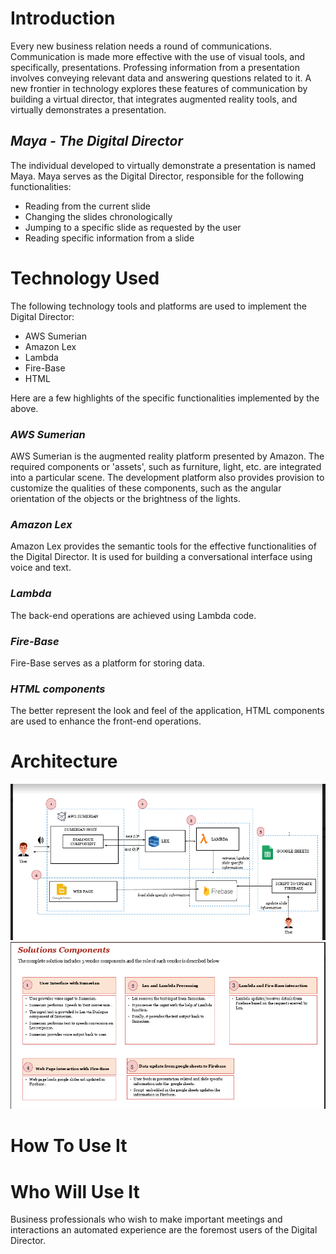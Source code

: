 # Introduction
Every new business relation needs a round of communications. Communication is made more effective with the use of visual tools, and specifically, presentations. Professing information from a presentation involves conveying relevant data and answering questions related to it. A new frontier in technology explores these features of communication by building a virtual director, that integrates augmented reality tools, and virtually demonstrates a presentation. 
  ## _Maya - The Digital Director_
The individual developed to virtually demonstrate a presentation is named Maya. Maya serves as the Digital Director, responsible for the following functionalities:
* Reading from the current slide
* Changing the slides chronologically
* Jumping to a specific slide as requested by the user
* Reading specific information from a slide

# Technology Used
The following technology tools and platforms are used to implement the Digital Director:
* AWS Sumerian
* Amazon Lex
* Lambda 
* Fire-Base
* HTML

Here are a few highlights of the specific functionalities implemented by the above.

  ### _AWS Sumerian_
  AWS Sumerian is the augmented reality platform presented by Amazon. The required components or 'assets', such as furniture, light, etc. are integrated into a particular scene. The development platform also provides provision to customize the qualities of these components, such as the angular orientation of the objects or the brightness of the lights. 
  ### _Amazon Lex_
  Amazon Lex provides the semantic tools for the effective functionalities of the Digital Director. It is used for building a conversational interface using voice and text. 
  ### _Lambda_
  The back-end operations are achieved using Lambda code. 
  ### _Fire-Base_
  Fire-Base serves as a platform for storing data. 
  ### _HTML components_ 
  The better represent the look and feel of the application, HTML components are used to enhance the front-end operations. 

# Architecture
![Architecture](Capture.PNG)
![Components](Capture1.PNG)
 
 # How To Use It

 # Who Will Use It
Business professionals who wish to make important meetings and interactions an automated experience are the foremost users of the Digital Director. 
